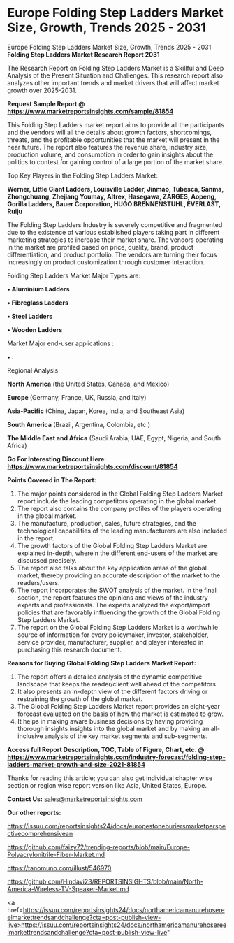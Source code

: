 # Europe Folding Step Ladders Market Size, Growth, Trends 2025 - 2031
Europe Folding Step Ladders Market Size, Growth, Trends 2025 - 2031
<strong>Folding Step Ladders Market Research Report 2031</strong>

The Research Report on Folding Step Ladders Market is a Skillful and Deep Analysis of the Present Situation and Challenges. This research report also analyzes other important trends and market drivers that will affect market growth over 2025-2031.

<strong>Request Sample Report @ <a href=https://www.marketreportsinsights.com/sample/81854>https://www.marketreportsinsights.com/sample/81854</a></strong>

This Folding Step Ladders market report aims to provide all the participants and the vendors will all the details about growth factors, shortcomings, threats, and the profitable opportunities that the market will present in the near future. The report also features the revenue share, industry size, production volume, and consumption in order to gain insights about the politics to contest for gaining control of a large portion of the market share.

Top Key Players in the Folding Step Ladders Market:

<strong>Werner, Little Giant Ladders, Louisville Ladder, Jinmao, Tubesca, Sanma, Zhongchuang, Zhejiang Youmay, Altrex, Hasegawa, ZARGES, Aopeng, Gorilla Ladders, Bauer Corporation, HUGO BRENNENSTUHL, EVERLAST, Ruiju</strong>

The Folding Step Ladders Industry is severely competitive and fragmented due to the existence of various established players taking part in different marketing strategies to increase their market share. The vendors operating in the market are profiled based on price, quality, brand, product differentiation, and product portfolio. The vendors are turning their focus increasingly on product customization through customer interaction.

Folding Step Ladders Market Major Types are:

<strong>• Aluminium Ladders

• Fibreglass Ladders

• Steel Ladders

• Wooden Ladders</strong>

Market Major end-user applications :

<strong>• .</strong>

Regional Analysis

</u><strong><b>North America</b></strong> (the United States, Canada, and Mexico)

<strong><b>Europe </b></strong>(Germany, France, UK, Russia, and Italy)

<strong><b>Asia-Pacific</b></strong> (China, Japan, Korea, India, and Southeast Asia)

<strong><b>South America</b></strong> (Brazil, Argentina, Colombia, etc.)

<strong><b>The Middle East and Africa</b></strong> (Saudi Arabia, UAE, Egypt, Nigeria, and South Africa)

<strong>Go For Interesting Discount Here: <a href=https://www.marketreportsinsights.com/discount/81854>https://www.marketreportsinsights.com/discount/81854</a></strong>

<strong>Points Covered in The Report:</strong>
<ol>
  <li>The major points considered in the Global Folding Step Ladders Market report include the leading competitors operating in the global market.</li>
  <li>The report also contains the company profiles of the players operating in the global market.</li>
  <li>The manufacture, production, sales, future strategies, and the technological capabilities of the leading manufacturers are also included in the report.</li>
  <li>The growth factors of the Global Folding Step Ladders Market are explained in-depth, wherein the different end-users of the market are discussed precisely.</li>
  <li>The report also talks about the key application areas of the global market, thereby providing an accurate description of the market to the readers/users.</li>
  <li>The report incorporates the SWOT analysis of the market. In the final section, the report features the opinions and views of the industry experts and professionals. The experts analyzed the export/import policies that are favorably influencing the growth of the Global Folding Step Ladders Market.</li>
  <li>The report on the Global Folding Step Ladders Market is a worthwhile source of information for every policymaker, investor, stakeholder, service provider, manufacturer, supplier, and player interested in purchasing this research document.</li>
</ol>
<strong>Reasons for Buying Global Folding Step Ladders Market Report:</strong>

<ol>
  <li>The report offers a detailed analysis of the dynamic competitive landscape that keeps the reader/client well ahead of the competitors.</li>
  <li>It also presents an in-depth view of the different factors driving or restraining the growth of the global market.</li>
  <li>The Global Folding Step Ladders Market report provides an eight-year forecast evaluated on the basis of how the market is estimated to grow.</li>
  <li>It helps in making aware business decisions by having providing thorough insights insights into the global market and by making an all-inclusive analysis of the key market segments and sub-segments.</li>
</ol>
<strong>Access full Report Description, TOC, Table of Figure, Chart, etc. @ <a href=https://www.marketreportsinsights.com/industry-forecast/folding-step-ladders-market-growth-and-size-2021-81854>https://www.marketreportsinsights.com/industry-forecast/folding-step-ladders-market-growth-and-size-2021-81854</a></strong>


Thanks for reading this article; you can also get individual chapter wise section or region wise report version like Asia, United States, Europe.

<strong>Contact Us:</strong>
sales@marketreportsinsights.com

<strong>Our other reports:</strong>

<a href=https://issuu.com/reportsinsights24/docs/europestoneburiersmarketperspectivecomprehensivean>https://issuu.com/reportsinsights24/docs/europestoneburiersmarketperspectivecomprehensivean</a>

<a href=https://github.com/faizy72/trending-reports/blob/main/Europe-Polyacrylonitrile-Fiber-Market.md>https://github.com/faizy72/trending-reports/blob/main/Europe-Polyacrylonitrile-Fiber-Market.md</a>

<a href=https://tanomuno.com/illust/546970>https://tanomuno.com/illust/546970</a>

<a href=https://github.com/Hindavi23/REPORTSINSIGHTS/blob/main/North-America-Wireless-TV-Speaker-Market.md>https://github.com/Hindavi23/REPORTSINSIGHTS/blob/main/North-America-Wireless-TV-Speaker-Market.md</a>

<a href=https://issuu.com/reportsinsights24/docs/northamericamanurehosereelmarkettrendsandchallenge?cta=post-publish-view-live>https://issuu.com/reportsinsights24/docs/northamericamanurehosereelmarkettrendsandchallenge?cta=post-publish-view-live</a>"
